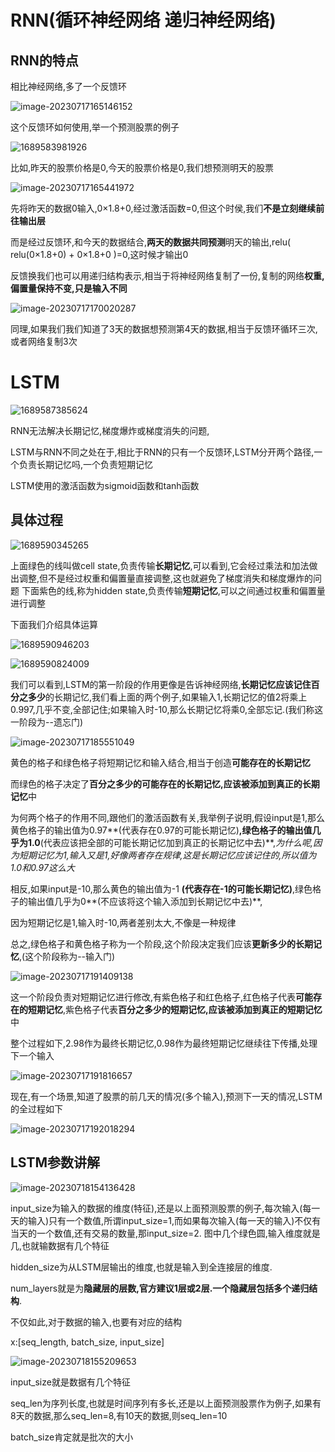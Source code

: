 # RNN(循环神经网络  递归神经网络)

## RNN的特点

相比神经网络,多了一个反馈环

 ![image-20230717165146152](https://spasmodic.oss-cn-hangzhou.aliyuncs.com/image-20230717165146152.png)

这个反馈环如何使用,举一个预测股票的例子

![1689583981926](https://spasmodic.oss-cn-hangzhou.aliyuncs.com/1689583981926.png)

比如,昨天的股票价格是0,今天的股票价格是0,我们想预测明天的股票



![image-20230717165441972](https://spasmodic.oss-cn-hangzhou.aliyuncs.com/image-20230717165441972.png)

先将昨天的数据0输入,0×1.8+0,经过激活函数=0,但这个时侯,我们**不是立刻继续前往输出层**

而是经过反馈环,和今天的数据结合,**两天的数据共同预测**明天的输出,relu( relu(0×1.8+0) + 0×1.8+0 )=0,这时候才输出0

反馈换我们也可以用递归结构表示,相当于将神经网络复制了一份,复制的网络**权重,偏置量保持不变,只是输入不同**

![image-20230717170020287](https://spasmodic.oss-cn-hangzhou.aliyuncs.com/image-20230717170020287.png)

同理,如果我们我们知道了3天的数据想预测第4天的数据,相当于反馈环循环三次,或者网络复制3次

# LSTM

![1689587385624](https://spasmodic.oss-cn-hangzhou.aliyuncs.com/1689587385624.png)

RNN无法解决长期记忆,梯度爆炸或梯度消失的问题,

LSTM与RNN不同之处在于,相比于RNN的只有一个反馈环,LSTM分开两个路径,一个负责长期记忆吗,一个负责短期记忆

LSTM使用的激活函数为sigmoid函数和tanh函数

## 具体过程

![1689590345265](https://spasmodic.oss-cn-hangzhou.aliyuncs.com/1689590345265.png)

上面绿色的线叫做cell state,负责传输**长期记忆**,可以看到,它会经过乘法和加法做出调整,但不是经过权重和偏置量直接调整,这也就避免了梯度消失和梯度爆炸的问题
下面紫色的线,称为hidden state,负责传输**短期记忆**,可以之间通过权重和偏置量进行调整

下面我们介绍具体运算

![1689590946203](https://spasmodic.oss-cn-hangzhou.aliyuncs.com/1689590946203.png)

![1689590824009](https://spasmodic.oss-cn-hangzhou.aliyuncs.com/1689590824009.png)

我们可以看到,LSTM的第一阶段的作用更像是告诉神经网络,**长期记忆应该记住百分之多少**的长期记忆,我们看上面的两个例子,如果输入1,长期记忆的值2将乘上0.997,几乎不变,全部记住;如果输入时-10,那么长期记忆将乘0,全部忘记.(我们称这一阶段为--遗忘门)

![image-20230717185551049](https://spasmodic.oss-cn-hangzhou.aliyuncs.com/image-20230717185551049.png)

黄色的格子和绿色格子将短期记忆和输入结合,相当于创造**可能存在的长期记忆**

而绿色的格子决定了**百分之多少的可能存在的长期记忆,应该被添加到真正的长期记忆**中

为何两个格子的作用不同,跟他们的激活函数有关,我举例子说明,假设input是1,那么黄色格子的输出值为0.97**(代表存在0.97的可能长期记忆)**,绿色格子的输出值几乎为1.0**(代表应该把全部的可能长期记忆加到真正的长期记忆中去)**,*为什么呢,因为短期记忆为1,输入又是1,好像两者存在规律,这是长期记忆应该记住的,所以值为1.0和0.97这么大*

相反,如果input是-10,那么黄色的输出值为-1 **(代表存在-1的可能长期记忆)**,绿色格子的输出值几乎为0**(不应该将这个输入添加到长期记忆中去)**,

因为短期记忆是1,输入时-10,两者差别太大,不像是一种规律

总之,绿色格子和黄色格子称为一个阶段,这个阶段决定我们应该**更新多少的长期记忆**,(这个阶段称为--输入门)

![image-20230717191409138](https://spasmodic.oss-cn-hangzhou.aliyuncs.com/image-20230717191409138.png)

这一个阶段负责对短期记忆进行修改,有紫色格子和红色格子,红色格子代表**可能存在的短期记忆**,紫色格子代表**百分之多少的短期记忆,应该被添加到真正的短期记忆**中

整个过程如下,2.98作为最终长期记忆,0.98作为最终短期记忆继续往下传播,处理下一个输入

![image-20230717191816657](https://spasmodic.oss-cn-hangzhou.aliyuncs.com/image-20230717191816657.png)

现在,有一个场景,知道了股票的前几天的情况(多个输入),预测下一天的情况,LSTM的全过程如下

![image-20230717192018294](https://spasmodic.oss-cn-hangzhou.aliyuncs.com/image-20230717192018294.png)



## LSTM参数讲解

![image-20230718154136428](https://spasmodic.oss-cn-hangzhou.aliyuncs.com/image-20230718154136428.png)

input_size为输入的数据的维度(特征),还是以上面预测股票的例子,每次输入(每一天的输入)只有一个数值,所谓input_size=1,而如果每次输入(每一天的输入)不仅有当天的一个数值,还有交易的数量,那input_size=2.        图中几个绿色圆,输入维度就是几,也就输数据有几个特征

hidden_size为从LSTM层输出的维度,也就是输入到全连接层的维度.

num_layers就是为**隐藏层的层数,**官方建议1层或2层.一个隐藏层包括多个**递归结构**.

不仅如此,对于数据的输入,也要有对应的结构

x:[seq_length, batch_size, input_size]

![image-20230718155209653](https://spasmodic.oss-cn-hangzhou.aliyuncs.com/image-20230718155209653.png)

input_size就是数据有几个特征

seq_len为序列长度,也就是时间序列有多长,还是以上面预测股票作为例子,如果有8天的数据,那么seq_len=8,有10天的数据,则seq_len=10

batch_size肯定就是批次的大小